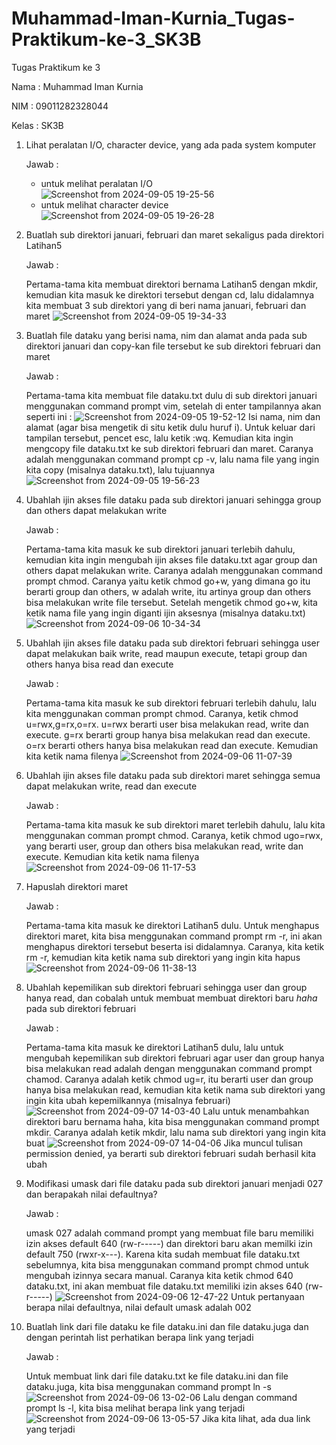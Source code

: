 # Muhammad-Iman-Kurnia_Tugas-Praktikum-ke-3_SK3B

Tugas Praktikum ke 3

Nama  : Muhammad Iman Kurnia

NIM   : 09011282328044

Kelas : SK3B

1. Lihat peralatan I/O, character device, yang ada pada system komputer
   
   Jawab :
   
   - untuk melihat peralatan I/O
     ![Screenshot from 2024-09-05 19-25-56](https://github.com/user-attachments/assets/da4f218f-25ba-451c-9ba5-0a445fad0db4)
   - untuk melihat character device
     ![Screenshot from 2024-09-05 19-26-28](https://github.com/user-attachments/assets/a76c8d16-6b72-489d-883f-fa641eb748fe)

2. Buatlah sub direktori januari, februari dan maret sekaligus pada direktori Latihan5
   
   Jawab :
   
   Pertama-tama kita membuat direktori bernama Latihan5 dengan mkdir, kemudian kita masuk ke direktori tersebut dengan cd, lalu didalamnya kita membuat 3 sub direktori yang     di beri nama januari, februari dan maret
   ![Screenshot from 2024-09-05 19-34-33](https://github.com/user-attachments/assets/7a73ee3e-2b03-4337-ad66-9a20253e4e0a)

3. Buatlah file dataku yang berisi nama, nim dan alamat anda pada sub direktori januari dan copy-kan file tersebut ke sub direktori februari dan maret
   
   Jawab :
   
   Pertama-tama kita membuat file dataku.txt dulu di sub direktori januari menggunakan command prompt vim, setelah di enter tampilannya akan seperti ini :
   ![Screenshot from 2024-09-05 19-52-12](https://github.com/user-attachments/assets/8a0e7567-eccf-427e-9863-e762a519b3b3)
   Isi nama, nim dan alamat (agar bisa mengetik di situ ketik dulu huruf i). Untuk keluar dari tampilan tersebut, pencet esc, lalu ketik :wq. Kemudian kita ingin mengcopy       file dataku.txt ke sub direktori februari dan maret. Caranya adalah menggunakan command prompt cp -v, lalu nama file yang ingin kita copy (misalnya dataku.txt), lalu         tujuannya
   ![Screenshot from 2024-09-05 19-56-23](https://github.com/user-attachments/assets/347e481e-3f75-4833-a74c-223922054ef4)

4. Ubahlah ijin akses file dataku pada sub direktori januari sehingga group dan others dapat melakukan write

   Jawab :

   Pertama-tama kita masuk ke sub direktori januari terlebih dahulu, kemudian kita ingin mengubah ijin akses file dataku.txt agar group dan others dapat melakukan write.        Caranya adalah menggunakan command prompt chmod. Caranya yaitu ketik chmod go+w, yang dimana go itu berarti group dan others, w adalah write, itu artinya group dan others    bisa melakukan write file tersebut. Setelah mengetik chmod go+w, kita ketik nama file yang ingin diganti ijin aksesnya (misalnya dataku.txt)
   ![Screenshot from 2024-09-06 10-34-34](https://github.com/user-attachments/assets/99b8e756-c550-4f9e-8068-d26c4f7fc5b0)

5. Ubahlah ijin akses file dataku pada sub direktori februari sehingga user dapat melakukan baik write, read maupun execute, tetapi group dan others hanya bisa read dan         execute

   Jawab :

   Pertama-tama kita masuk ke sub direktori februari terlebih dahulu, lalu kita menggunakan comman prompt chmod. Caranya, ketik chmod u=rwx,g=rx,o=rx. u=rwx berarti user        bisa melakukan read, write dan execute. g=rx berarti group hanya bisa melakukan read dan execute. o=rx berarti others hanya bisa melakukan read dan execute. Kemudian kita    ketik nama filenya
   ![Screenshot from 2024-09-06 11-07-39](https://github.com/user-attachments/assets/6fab3612-2024-455c-8cfd-1017a1922b0b)

6. Ubahlah ijin akses file dataku pada sub direktori maret sehingga semua dapat melakukan write, read dan execute

   Jawab :

   Pertama-tama kita masuk ke sub direktori maret terlebih dahulu, lalu kita menggunakan comman prompt chmod. Caranya, ketik chmod ugo=rwx, yang berarti user, group dan         others bisa melakukan read, write dan execute. Kemudian kita ketik nama filenya
   ![Screenshot from 2024-09-06 11-17-53](https://github.com/user-attachments/assets/9c12c636-eb16-426e-b4e1-3872ed206619)

7. Hapuslah direktori maret

   Jawab :

   Pertama-tama kita masuk ke direktori Latihan5 dulu. Untuk menghapus direktori maret, kita bisa menggunakan command prompt rm -r, ini akan menghapus direktori tersebut        beserta isi didalamnya. Caranya, kita ketik rm -r, kemudian kita ketik nama sub direktori yang ingin kita hapus
   ![Screenshot from 2024-09-06 11-38-13](https://github.com/user-attachments/assets/711a3463-1e1a-4acd-8b06-afe94ab22ebe)

8. Ubahlah kepemilikan sub direktori februari sehingga user dan group hanya read, dan cobalah untuk membuat membuat direktori baru _haha_ pada sub direktori februari

   Jawab :
   
   Pertama-tama kita masuk ke direktori Latihan5 dulu, lalu untuk mengubah kepemilikan sub direktori februari agar user dan group hanya bisa melakukan read adalah dengan menggunakan command prompt chamod. Caranya adalah ketik chmod ug=r, itu berarti user dan group hanya bisa melakukan read, kemudian kita ketik nama sub direktori yang ingin kita ubah kepemilkannya (misalnya februari)
     ![Screenshot from 2024-09-07 14-03-40](https://github.com/user-attachments/assets/23fdedb4-a828-4b37-9d4d-bafe94d9fec1)
   Lalu untuk menambahkan direktori baru bernama haha, kita bisa menggunakan command prompt mkdir. Caranya adalah ketik mkdir, lalu nama sub direktori yang ingin kita buat
     ![Screenshot from 2024-09-07 14-04-06](https://github.com/user-attachments/assets/eac5a809-284d-477a-907b-aa75d88445c9)
   Jika muncul tulisan permission denied, ya berarti sub direktori februari sudah berhasil kita ubah

9. Modifikasi umask dari file dataku pada sub direktori januari menjadi 027 dan berapakah nilai defaultnya?

   Jawab :

   umask 027 adalah command prompt yang membuat file baru memiliki izin akses default 640 (rw-r-----) dan direktori baru akan memilki izin default 750 (rwxr-x---). Karena       kita sudah membuat file dataku.txt sebelumnya, kita bisa menggunakan command prompt chmod untuk mengubah izinnya secara manual. Caranya kita ketik chmod 640 dataku.txt,      ini akan membuat file dataku.txt memiliki izin akses 640 (rw-r-----)
   ![Screenshot from 2024-09-06 12-47-22](https://github.com/user-attachments/assets/e68a5fd2-8415-4282-8e8d-726c380eb5d1)
   Untuk pertanyaan berapa nilai defaultnya, nilai default umask adalah 002

10. Buatlah link dari file dataku ke file dataku.ini dan file dataku.juga dan dengan perintah list perhatikan berapa link yang terjadi

    Jawab :

    Untuk membuat link dari file dataku.txt ke file dataku.ini dan file dataku.juga, kita bisa menggunakan command prompt ln -s
    ![Screenshot from 2024-09-06 13-02-06](https://github.com/user-attachments/assets/6be84b7f-88cb-49ca-b9b6-57a5373b8bb0)
    Lalu dengan command prompt ls -l, kita bisa melihat berapa link yang terjadi
    ![Screenshot from 2024-09-06 13-05-57](https://github.com/user-attachments/assets/4199a3ec-2a08-44ab-ad24-b613ff4463cd)
    Jika kita lihat, ada dua link yang terjadi



